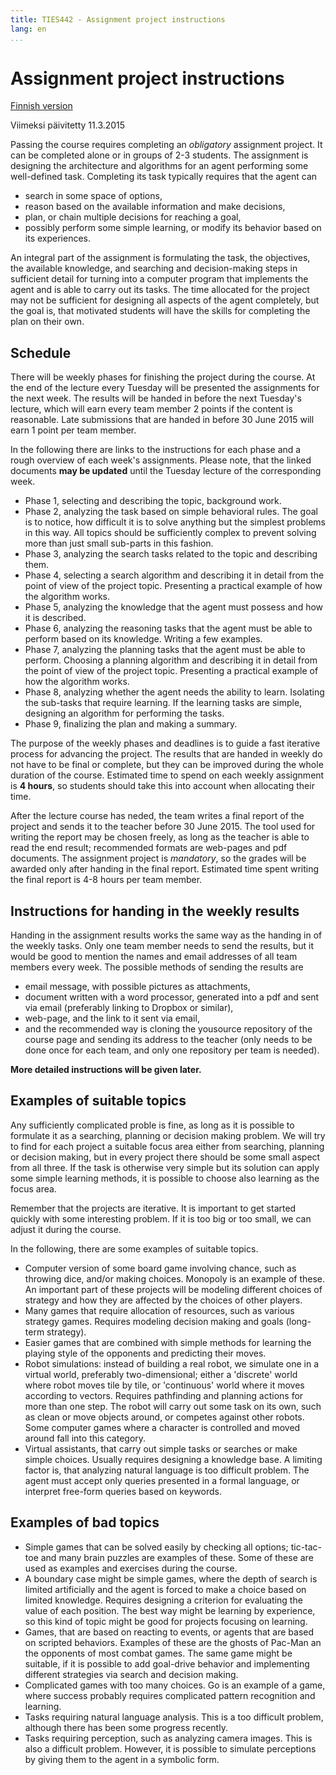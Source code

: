 ```yaml
---
title: TIES442 - Assignment project instructions
lang: en
...
```


# Assignment project instructions

[Finnish version](project.fi.md)

Viimeksi päivitetty 11.3.2015

Passing the course requires completing an *obligatory* assignment project. It
can be completed alone or in groups of 2-3 students. The assignment is
designing the architecture and algorithms for an agent performing some
well-defined task. Completing its task typically requires that the agent can

* search in some space of options,
* reason based on the available information and make decisions,
* plan, or chain multiple decisions for reaching a goal,
* possibly perform some simple learning, or modify its behavior based on its
  experiences.

An integral part of the assignment is formulating the task, the objectives, the
available knowledge, and searching and decision-making steps in sufficient
detail for turning into a computer program that implements the agent and is able
to carry out its tasks. The time allocated for the project may not be sufficient
for designing all aspects of the agent completely, but the goal is, that
motivated students will have the skills for completing the plan on their own.

## Schedule

There will be weekly phases for finishing the project during the course. At the
end of the lecture every Tuesday will be presented the assignments for the next
week. The results will be handed in before the next Tuesday's lecture, which
will earn every team member 2 points if the content is reasonable. Late
submissions that are handed in before 30 June 2015 will earn 1 point per team
member.

In the following there are links to the instructions for each phase and a rough
overview of each week's assignments. Please note, that the linked documents
**may be updated** until the Tuesday lecture of the corresponding week.

* Phase 1, selecting and describing the topic, background work.
* Phase 2, analyzing the task based on simple behavioral rules.
  The goal is to notice, how difficult it is to solve anything but the simplest
  problems in this way. All topics should be sufficiently complex to prevent
  solving more than just small sub-parts in this fashion.
* Phase 3, analyzing the search tasks related to the topic and
  describing them.
* Phase 4, selecting a search algorithm and describing it in
  detail from the point of view of the project topic. Presenting a practical
  example of how the algorithm works.
* Phase 5, analyzing the knowledge that the agent must possess
  and how it is described.
* Phase 6, analyzing the reasoning tasks that the agent must be
  able to perform based on its knowledge. Writing a few examples.
* Phase 7, analyzing the planning tasks that the agent must be
  able to perform. Choosing a planning algorithm and describing it in detail
  from the point of view of the project topic. Presenting a practical example of
  how the algorithm works.
* Phase 8, analyzing whether the agent needs the ability to
  learn. Isolating the sub-tasks that require learning. If the learning tasks
  are simple, designing an algorithm for performing the tasks.
* Phase 9, finalizing the plan and making a summary.

The purpose of the weekly phases and deadlines is to guide a fast iterative
process for advancing the project. The results that are handed in weekly do not
have to be final or complete, but they can be improved during the whole duration
of the course. Estimated time to spend on each weekly assignment is **4 hours**,
so students should take this into account when allocating their time.

After the lecture course has neded, the team writes a final report of the
project and sends it to the teacher before 30 June 2015. The tool used for
writing the report may be chosen freely, as long as the teacher is able to read
the end result; recommended formats are web-pages and pdf documents. The
assignment project is *mandatory*, so the grades will be awarded only after
handing in the final report. Estimated time spent writing the final report is
4-8 hours per team member.

## Instructions for handing in the weekly results

Handing in the assignment results works the same way as the handing in of the
weekly tasks. Only one team member needs to send the results, but it would be
good to mention the names and email addresses of all team members every week.
The possible methods of sending the results are

* email message, with possible pictures as attachments,
* document written with a word processor, generated into a pdf and sent via
  email (preferably linking to Dropbox or similar),
* web-page, and the link to it sent via email,
* and the recommended way is cloning the yousource repository of the course
  page and sending its address to the teacher (only needs to be done once for
  each team, and only one repository per team is needed).

**More detailed instructions will be given later.**

## Examples of suitable topics

Any sufficiently complicated proble is fine, as long as it is possible to
formulate it as a searching, planning or decision making problem. We will try to
find for each project a suitable focus area either from searching, planning or
decision making, but in every project there should be some small aspect from all
three. If the task is otherwise very simple but its solution can apply some
simple learning methods, it is possible to choose also learning as the focus
area.

Remember that the projects are iterative. It is important to get started quickly
with some interesting problem. If it is too big or too small, we can adjust it
during the course.

In the following, there are some examples of suitable topics.

* Computer version of some board game involving chance, such as throwing dice,
  and/or making choices. Monopoly is an example of these. An important part of
  these projects will be modeling different choices of strategy and how they are
  affected by the choices of other players.
* Many games that require allocation of resources, such as various strategy
  games. Requires modeling decision making and goals (long-term strategy).
* Easier games that are combined with simple methods for learning the playing
  style of the opponents and predicting their moves.
* Robot simulations: instead of building a real robot, we simulate one in a
  virtual world, preferably two-dimensional; either a 'discrete' world where
  robot moves tile by tile, or 'continuous' world where it moves according to
  vectors. Requires pathfinding and planning actions for more than one step. The
  robot will carry out some task on its own, such as clean or move objects
  around, or competes against other robots. Some computer games where a
  character is controlled and moved around fall into this category.
* Virtual assistants, that carry out simple tasks or searches or make simple
  choices. Usually requires designing a knowledge base. A limiting factor is,
  that analyzing natural language is too difficult problem. The agent must
  accept only queries presented in a formal language, or interpret free-form
  queries based on keywords.

## Examples of bad topics

* Simple games that can be solved easily by checking all options; tic-tac-toe
  and many brain puzzles are examples of these. Some of these are used as
  examples and exercises during the course.
* A boundary case might be simple games, where the depth of search is limited
  artificially and the agent is forced to make a choice based on limited
  knowledge. Requires designing a criterion for evaluating the value of each
  position. The best way might be learning by experience, so this kind of topic
  might be good for projects focusing on learning.
* Games, that are based on reacting to events, or agents that are based on
  scripted behaviors. Examples of these are the ghosts of Pac-Man an the
  opponents of most combat games. The same game might be suitable, if it is
  possible to add goal-drive behavior and implementing different strategies via
  search and decision making.
* Complicated games with too many choices. Go is an example of a game, where
  success probably requires complicated pattern recognition and learning.
* Tasks requiring natural language analysis. This is a too difficult problem,
  although there has been some progress recently.
* Tasks requiring perception, such as analyzing camera images. This is also a
  difficult problem. However, it is possible to simulate perceptions by giving
  them to the agent in a symbolic form.
